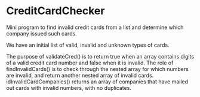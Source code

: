 # CreditCardChecker
Mini program to find invalid credit cards from a list and determine which company issued such cards.

We have an initial list of valid, invalid and unknown types of cards.

The purpose of validateCred() is to return true when an array contains digits of a valid credit card number and false when it is invalid.
The role of findInvalidCards() is to check through the nested array for which numbers are invalid, and return another nested array of invalid cards.
idInvalidCardCompanies() returns an array of companies that have mailed out cards with invalid numbers, with no duplicates.
